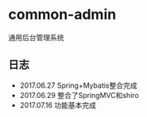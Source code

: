 # common-admin
通用后台管理系统
## 日志
* 2017.06.27 Spring+Mybatis整合完成
* 2017.06.29 整合了SpringMVC和shiro
* 2017.07.16 功能基本完成